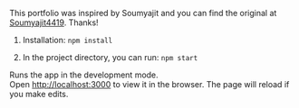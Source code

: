 This portfolio was inspired by Soumyajit and you can find the original at [Soumyajit4419](https://github.com/soumyajit4419/Portfolio). Thanks!

1. Installation: `npm install`

2. In the project directory, you can run: `npm start`

Runs the app in the development mode.\
Open [http://localhost:3000](http://localhost:3000) to view it in the browser.
The page will reload if you make edits.
